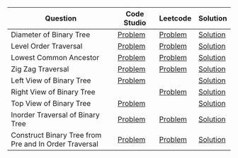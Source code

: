 | Question                                              | Code Studio                                                                           | Leetcode                                                                                           | Solution                                              |
| ----------------------------------------------------- | ------------------------------------------------------------------------------------- | -------------------------------------------------------------------------------------------------- | ----------------------------------------------------- |
| Diameter of Binary Tree                               | [Problem](https://www.codingninjas.com/codestudio/problems/920552)                    | [Problem](https://leetcode.com/problems/diameter-of-binary-tree)                                   | [Solution](DiameterOfBinaryTree.java)                 |
| Level Order Traversal                                 | [Problem](https://www.codingninjas.com/codestudio/problems/796002)                    | [Problem](https://leetcode.com/problems/binary-tree-level-order-traversal)                         | [Solution](LevelOrderTraversal.java)                  |
| Lowest Common Ancestor                                | [Problem](https://www.codingninjas.com/codestudio/problems/920541)                    | [Problem](https://leetcode.com/problems/lowest-common-ancestor-of-a-binary-tree)                   | [Solution](LowestCommonAncestor.java)                 |
| Zig Zag Traversal                                     | [Problem](https://www.codingninjas.com/codestudio/problems/1062662)                   | [Problem](https://leetcode.com/problems/binary-tree-zigzag-level-order-traversal)                  | [Solution](ZigZagTraversal.java)                      |
| Left View of Binary Tree                              | [Problem](https://www.codingninjas.com/codestudio/problems/920519)                    |                                                                                                    | [Solution](LeftViewOfBinaryTree.java)                 |
| Right View of Binary Tree                             |                                                                                       | [Problem](https://leetcode.com/problems/binary-tree-right-side-view)                               | [Solution](RightViewOfBinaryTree.java)                |
| Top View of Binary Tree                               | [Problem](https://www.codingninjas.com/codestudio/problems/799401)                    |                                                                                                    | [Solution](TopViewOfBinaryTree.java)                  |
| Inorder Traversal of Binary Tree                      | [Problem](https://www.codingninjas.com/codestudio/problems/inorder-traversal_3839605) | [Problem](https://leetcode.com/problems/binary-tree-inorder-traversal)                             | [Solution](InOrderTraversal.java)                     |
| Construct Binary Tree from Pre and In Order Traversal | [Problem](https://www.codingninjas.com/codestudio/problems/920539)                    | [Problem](https://leetcode.com/problems/construct-binary-tree-from-preorder-and-inorder-traversal) | [Solution](ConstructBinaryTreeFromInandPreOrder.java) |
